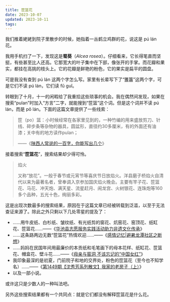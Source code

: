 ```yaml
---
title: 笸篮花
date: 2023-10-07
updated: 2023-10-11
tags:
---
```

我们推着姥姥到院子里散步的时候，她指着一丛鹤立鸡群的花，说这是 pú lán 花。

我用手机扫了一下，发现这是**蜀葵**（*Alcea rosea*）。仔细看来，它长得笔直而坚挺，有些甚至比人还高。它那宽大的叶子集中在下部，像张开的手掌。而花瓣和果实，都挂在高挑的枝头上。它的花瓣是鲜艳的粉色，它的果实是扁平的圆盘。

可是我没有查到 pú lán 这两个字怎么写。家里有长辈写下了“簠簋”这两个字，可是它们不读 pú lán，它们读 fǔ guǐ。

转眼到了十月，十一的闲暇给了我重拾这些琐事的机会。我在偶然间发现，如果在搜索“pulan”时加入“方言”二字，就能搜到“笸篮”这个词。但是这个词并不读 pú lán，而是 pǒ lán。下面的这篇文章提供了一些线索：

> 笸（po）篮：小时候经常在各家里见到的，一种竹编的用来盛放剪刀、针线、碎步条等杂物的器具，圆盆形，直径约30多厘米，有的外面还有油漆；关中有的地方读作pulan；
>
> ——《[陕西人常说的一百字，你能写出几个](https://mp.weixin.qq.com/s/3-JwYvvOlkAdpXpMCb6POQ)》

接着搜索“**笸篮花**”，搜索结果却少得可怜。

> 焰火
>
> 又称“放花”。一般于春节或元宵节等喜庆节日放焰火。洋县磨子桥焰火自清代以来为最著名者，曾奉调入京参加国庆焰火晚会。主要有竿子花、笸篮花、马花、冲天炮、满天星、流星赶月、闹龙宫、火树银花、连珠炮等160多个品种，五光十色，绚丽多彩。

这是出现次数最多的搜索结果，原因在于这篇文章已经被转载到泛滥，以至于无法查证来源了。除此之外只剩以下几处零星的提及了：

 -  ……用牛皮纸、白杉纸、皱纹纸、有光纸剪的窗花、炕窑花、窑顶花、纸缸花、笸篮花……——《[华池县志愿服务实践活动助力非遗文化传承](http://www.qingyangwang.com.cn/content/2022-08/15/content_581925.htm)》
 -  ……这条路两边无数“笸篮花”热情欢迎……——《[感情记忆|避暑龙潭社区之断想](https://www.sohu.com/a/160232619_753988)》
 -  ……妈妈在民国年间用最廉价的本贡纸和毛笔画下的母本花样、纸缸花、笸篮花、帽盒花、壁斗花……——《[母亲与窑洞 不该忘记的“中国女红”](http://sino.newdu.com/m/view.php?aid=59264)》
 -  我印象最深的是初夏，门前院子和地的交界处，粉色的笸篮花（至今也不知学名）……——《[第1449期【沈秀芳系列散文】我家的老房子（上）](https://mp.weixin.qq.com/s/gYLChbiap_wEsH81-x0FbQ)》
 -  以及一部小说。

或许这只是少数人的一种叫法吧。

另外这些搜索结果都有一个共同点：就是它们都没有解释笸篮花是什么花。
